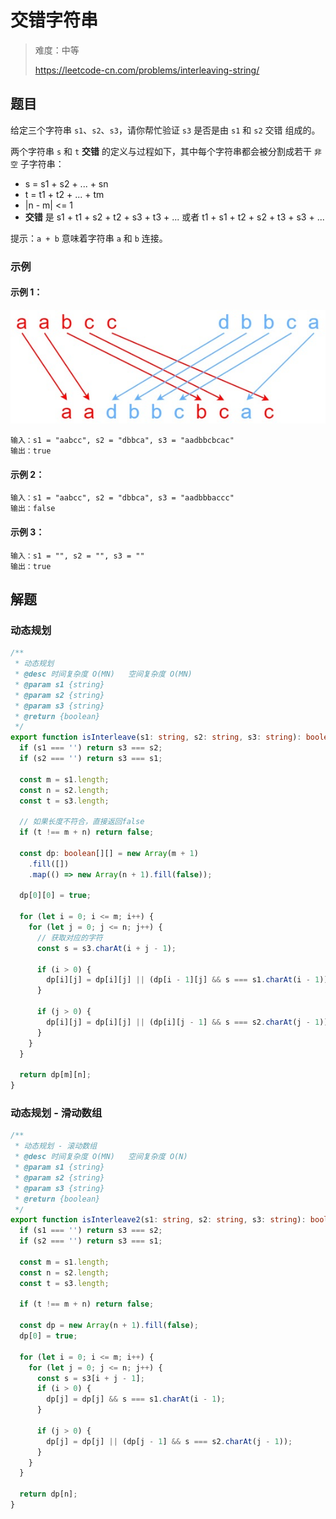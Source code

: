 # 交错字符串

> 难度：中等
>
> https://leetcode-cn.com/problems/interleaving-string/

## 题目

给定三个字符串 `s1`、`s2`、`s3`，请你帮忙验证 `s3` 是否是由 `s1` 和 `s2` 交错 组成的。

两个字符串 `s` 和 `t` **交错** 的定义与过程如下，其中每个字符串都会被分割成若干 `非空` 子字符串：

- s = s1 + s2 + ... + sn
- t = t1 + t2 + ... + tm
- |n - m| <= 1
- **交错** 是 s1 + t1 + s2 + t2 + s3 + t3 + ... 或者 t1 + s1 + t2 + s2 + t3 + s3 + ...

提示：`a + b` 意味着字符串 `a` 和 `b` 连接。

### 示例

#### 示例 1：

![interleaving-string.jpg](../../assets/images/interleaving-string.jpg)

```
输入：s1 = "aabcc", s2 = "dbbca", s3 = "aadbbcbcac"
输出：true
```

#### 示例 2：

```
输入：s1 = "aabcc", s2 = "dbbca", s3 = "aadbbbaccc"
输出：false
```

#### 示例 3：

```
输入：s1 = "", s2 = "", s3 = ""
输出：true
```

## 解题

### 动态规划

```typescript
/**
 * 动态规划
 * @desc 时间复杂度 O(MN)   空间复杂度 O(MN)
 * @param s1 {string}
 * @param s2 {string}
 * @param s3 {string}
 * @return {boolean}
 */
export function isInterleave(s1: string, s2: string, s3: string): boolean {
  if (s1 === '') return s3 === s2;
  if (s2 === '') return s3 === s1;

  const m = s1.length;
  const n = s2.length;
  const t = s3.length;

  // 如果长度不符合，直接返回false
  if (t !== m + n) return false;

  const dp: boolean[][] = new Array(m + 1)
    .fill([])
    .map(() => new Array(n + 1).fill(false));

  dp[0][0] = true;

  for (let i = 0; i <= m; i++) {
    for (let j = 0; j <= n; j++) {
      // 获取对应的字符
      const s = s3.charAt(i + j - 1);

      if (i > 0) {
        dp[i][j] = dp[i][j] || (dp[i - 1][j] && s === s1.charAt(i - 1));
      }

      if (j > 0) {
        dp[i][j] = dp[i][j] || (dp[i][j - 1] && s === s2.charAt(j - 1));
      }
    }
  }

  return dp[m][n];
}
```


### 动态规划 - 滑动数组

```typescript
/**
 * 动态规划 - 滚动数组
 * @desc 时间复杂度 O(MN)   空间复杂度 O(N)
 * @param s1 {string}
 * @param s2 {string}
 * @param s3 {string}
 * @return {boolean}
 */
export function isInterleave2(s1: string, s2: string, s3: string): boolean {
  if (s1 === '') return s3 === s2;
  if (s2 === '') return s3 === s1;

  const m = s1.length;
  const n = s2.length;
  const t = s3.length;

  if (t !== m + n) return false;

  const dp = new Array(n + 1).fill(false);
  dp[0] = true;

  for (let i = 0; i <= m; i++) {
    for (let j = 0; j <= n; j++) {
      const s = s3[i + j - 1];
      if (i > 0) {
        dp[j] = dp[j] && s === s1.charAt(i - 1);
      }

      if (j > 0) {
        dp[j] = dp[j] || (dp[j - 1] && s === s2.charAt(j - 1));
      }
    }
  }

  return dp[n];
}
```